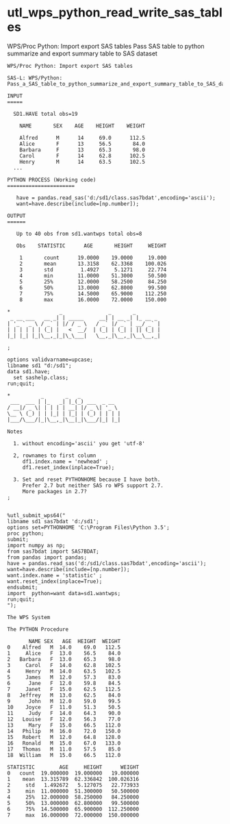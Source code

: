 # utl_wps_python_read_write_sas_tables
WPS/Proc Python: Import export SAS tables
    Pass SAS table to python summarize and export summary table to SAS dataset

    WPS/Proc Python: Import export SAS tables

    SAS-L: WPS/Python: Pass_a_SAS_table_to_python_summarize_and_export_summary_table_to_SAS_dataset

    INPUT
    =====

      SD1.HAVE total obs=19

        NAME       SEX    AGE    HEIGHT    WEIGHT

        Alfred      M      14     69.0      112.5
        Alice       F      13     56.5       84.0
        Barbara     F      13     65.3       98.0
        Carol       F      14     62.8      102.5
        Henry       M      14     63.5      102.5
      ...

    PYTHON PROCESS (Working code)
    ======================

       have = pandas.read_sas('d:/sd1/class.sas7bdat',encoding='ascii');
       want=have.describe(include=[np.number]);

    OUTPUT
    ======

       Up to 40 obs from sd1.wantwps total obs=8

       Obs    STATISTIC      AGE       HEIGHT     WEIGHT

        1       count      19.0000    19.0000     19.000
        2       mean       13.3158    62.3368    100.026
        3       std         1.4927     5.1271     22.774
        4       min        11.0000    51.3000     50.500
        5       25%        12.0000    58.2500     84.250
        6       50%        13.0000    62.8000     99.500
        7       75%        14.5000    65.9000    112.250
        8       max        16.0000    72.0000    150.000

    *                _               _       _
     _ __ ___   __ _| | _____     __| | __ _| |_ __ _
    | '_ ` _ \ / _` | |/ / _ \   / _` |/ _` | __/ _` |
    | | | | | | (_| |   <  __/  | (_| | (_| | || (_| |
    |_| |_| |_|\__,_|_|\_\___|   \__,_|\__,_|\__\__,_|

    ;

    options validvarname=upcase;
    libname sd1 "d:/sd1";
    data sd1.have;
      set sashelp.class;
    run;quit;

    *          _       _   _
     ___  ___ | |_   _| |_(_) ___  _ __
    / __|/ _ \| | | | | __| |/ _ \| '_ \
    \__ \ (_) | | |_| | |_| | (_) | | | |
    |___/\___/|_|\__,_|\__|_|\___/|_| |_|

    Notes

      1. without encoding='ascii' you get 'utf-8'

      2, rownames to first column
         df1.index.name = 'newhead' ;
         df1.reset_index(inplace=True);

      3. Set and reset PYTHONHOME because I have both.
         Prefer 2.7 but neither SAS ro WPS support 2.7.
         More packages in 2.7?
    ;


    %utl_submit_wps64("
    libname sd1 sas7bdat 'd:/sd1';
    options set=PYTHONHOME 'C:\Program Files\Python 3.5';
    proc python;
    submit;
    import numpy as np;
    from sas7bdat import SAS7BDAT;
    from pandas import pandas;
    have = pandas.read_sas('d:/sd1/class.sas7bdat',encoding='ascii');
    want=have.describe(include=[np.number]);
    want.index.name = 'statistic' ;
    want.reset_index(inplace=True);
    endsubmit;
    import  python=want data=sd1.wantwps;
    run;quit;
    ");

    The WPS System

    The PYTHON Procedure

           NAME SEX   AGE  HEIGHT  WEIGHT
    0    Alfred   M  14.0    69.0   112.5
    1     Alice   F  13.0    56.5    84.0
    2   Barbara   F  13.0    65.3    98.0
    3     Carol   F  14.0    62.8   102.5
    4     Henry   M  14.0    63.5   102.5
    5     James   M  12.0    57.3    83.0
    6      Jane   F  12.0    59.8    84.5
    7     Janet   F  15.0    62.5   112.5
    8   Jeffrey   M  13.0    62.5    84.0
    9      John   M  12.0    59.0    99.5
    10    Joyce   F  11.0    51.3    50.5
    11     Judy   F  14.0    64.3    90.0
    12   Louise   F  12.0    56.3    77.0
    13     Mary   F  15.0    66.5   112.0
    14   Philip   M  16.0    72.0   150.0
    15   Robert   M  12.0    64.8   128.0
    16   Ronald   M  15.0    67.0   133.0
    17   Thomas   M  11.0    57.5    85.0
    18  William   M  15.0    66.5   112.0

    STATISTIC        AGE     HEIGHT      WEIGHT
    0   count  19.000000  19.000000   19.000000
    1    mean  13.315789  62.336842  100.026316
    2     std   1.492672   5.127075   22.773933
    3     min  11.000000  51.300000   50.500000
    4     25%  12.000000  58.250000   84.250000
    5     50%  13.000000  62.800000   99.500000
    6     75%  14.500000  65.900000  112.250000
    7     max  16.000000  72.000000  150.000000



